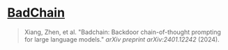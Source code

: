 # [BadChain](https://arxiv.org/pdf/2401.12242)
> Xiang, Zhen, et al. "Badchain: Backdoor chain-of-thought prompting for large language models." *arXiv preprint arXiv:2401.12242* (2024).